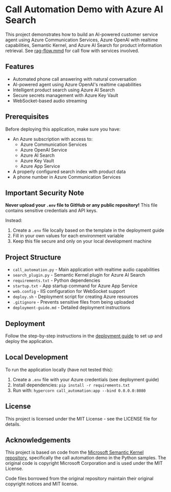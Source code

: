 # Call Automation Demo with Azure AI Search

This project demonstrates how to build an AI-powered customer service agent using Azure Communication Services, Azure OpenAI with realtime capabilities, Semantic Kernel, and Azure AI Search for product information retrieval.  See [rag-flow.mmd](rag-flow.mmd) for call flow with services involved.

## Features

- Automated phone call answering with natural conversation
- AI-powered agent using Azure OpenAI's realtime capabilities
- Intelligent product search using Azure AI Search
- Secure secrets management with Azure Key Vault
- WebSocket-based audio streaming

## Prerequisites

Before deploying this application, make sure you have:

- An Azure subscription with access to:
  - Azure Communication Services
  - Azure OpenAI Service
  - Azure AI Search
  - Azure Key Vault
  - Azure App Service
- A properly configured search index with product data
- A phone number in Azure Communication Services

## Important Security Note

**Never upload your `.env` file to GitHub or any public repository!** This file contains sensitive credentials and API keys.

Instead:
1. Create a `.env` file locally based on the template in the deployment guide
2. Fill in your own values for each environment variable
3. Keep this file secure and only on your local development machine

## Project Structure

- `call_automation.py` - Main application with realtime audio capabilities
- `search_plugin.py` - Semantic Kernel plugin for Azure AI Search
- `requirements.txt` - Python dependencies
- `startup.txt` - App startup command for Azure App Service
- `web.config` - IIS configuration for WebSocket support
- `deploy.sh` - Deployment script for creating Azure resources
- `.gitignore` - Prevents sensitive files from being uploaded
- `deployment-guide.md` - Detailed deployment instructions

## Deployment

Follow the step-by-step instructions in the [deployment guide](deployment-guide.md) to set up and deploy the application.

## Local Development

To run the application locally (have not tested this):

1. Create a `.env` file with your Azure credentials (see deployment guide)
2. Install dependencies: `pip install -r requirements.txt`
3. Run with: `hypercorn call_automation:app --bind 0.0.0.0:8080`

## License

This project is licensed under the MIT License - see the LICENSE file for details.

## Acknowledgements

This project is based on code from the [Microsoft Semantic Kernel repository](https://github.com/microsoft/semantic-kernel), specifically the call automation demo in the Python samples. The original code is copyright Microsoft Corporation and is used under the MIT License.

Code files borrowed from the original repository maintain their original copyright notices and MIT license.